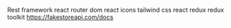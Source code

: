 Rest framework
react router dom
react icons
tailwind css
react redux
redux toolkit
https://fakestoreapi.com/docs
